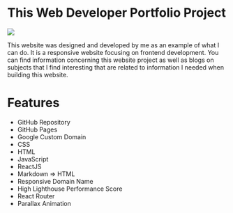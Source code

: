 # This Web Developer Portfolio Project

![](./static/media/PC-and-phone-compressed-moz-height200.jpg)

This website was designed and developed by me as an example of what I can do. It is a responsive website focusing on frontend development. You can find information concerning this website project as well as blogs on subjects that I find interesting that are related to information I needed when building this website.

# Features
* GitHub Repository
* GitHub Pages
* Google Custom Domain
* CSS
* HTML
* JavaScript
* ReactJS
* Markdown => HTML
* Responsive Domain Name
* High Lighthouse Performance Score
* React Router
* Parallax Animation